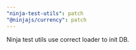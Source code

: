 ```yaml
---
"ninja-test-utils": patch
"@ninjajs/currency": patch
---
```


Ninja test utils use correct loader to init DB.
